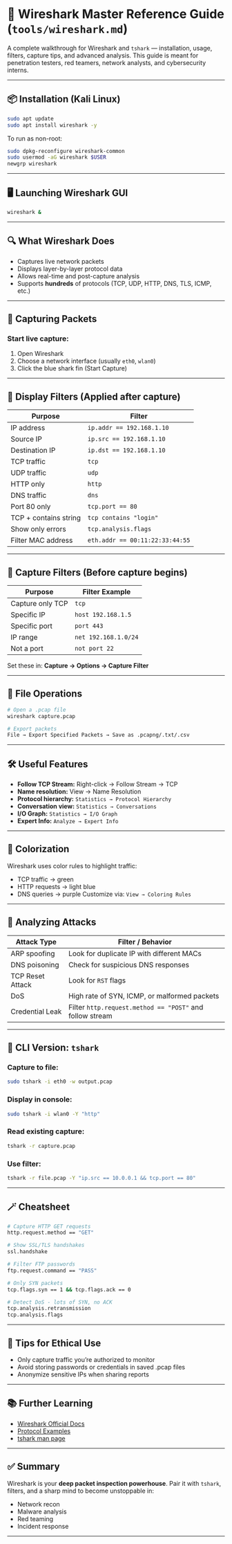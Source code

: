 # 🧠 Wireshark Master Reference Guide (`tools/wireshark.md`)

A complete walkthrough for Wireshark and `tshark` — installation, usage, filters, capture tips, and advanced analysis. This guide is meant for penetration testers, red teamers, network analysts, and cybersecurity interns.

---

## 📦 Installation (Kali Linux)

```bash
sudo apt update
sudo apt install wireshark -y
```

To run as non-root:

```bash
sudo dpkg-reconfigure wireshark-common
sudo usermod -aG wireshark $USER
newgrp wireshark
```

---

## 🖥️ Launching Wireshark GUI

```bash
wireshark &
```

---

## 🔍 What Wireshark Does

- Captures live network packets
- Displays layer-by-layer protocol data
- Allows real-time and post-capture analysis
- Supports **hundreds** of protocols (TCP, UDP, HTTP, DNS, TLS, ICMP, etc.)

---

## 📡 Capturing Packets

### Start live capture:

1. Open Wireshark
2. Choose a network interface (usually `eth0`, `wlan0`)
3. Click the blue shark fin (Start Capture)

---

## 🔎 Display Filters (Applied after capture)

| Purpose               | Filter                                   |
|-----------------------|------------------------------------------|
| IP address            | `ip.addr == 192.168.1.10`                |
| Source IP             | `ip.src == 192.168.1.10`                 |
| Destination IP        | `ip.dst == 192.168.1.10`                 |
| TCP traffic           | `tcp`                                    |
| UDP traffic           | `udp`                                    |
| HTTP only             | `http`                                   |
| DNS traffic           | `dns`                                    |
| Port 80 only          | `tcp.port == 80`                         |
| TCP + contains string | `tcp contains "login"`                   |
| Show only errors      | `tcp.analysis.flags`                     |
| Filter MAC address    | `eth.addr == 00:11:22:33:44:55`          |

---

## 🎯 Capture Filters (Before capture begins)

| Purpose         | Filter Example                 |
|-----------------|-------------------------------|
| Capture only TCP| `tcp`                         |
| Specific IP     | `host 192.168.1.5`            |
| Specific port   | `port 443`                   |
| IP range        | `net 192.168.1.0/24`         |
| Not a port      | `not port 22`                |

Set these in: **Capture → Options → Capture Filter**

---

## 📁 File Operations

```bash
# Open a .pcap file
wireshark capture.pcap

# Export packets
File → Export Specified Packets → Save as .pcapng/.txt/.csv
```

---

## 🛠 Useful Features

- **Follow TCP Stream:** Right-click → Follow Stream → TCP
- **Name resolution:** View → Name Resolution
- **Protocol hierarchy:** `Statistics → Protocol Hierarchy`
- **Conversation view:** `Statistics → Conversations`
- **I/O Graph:** `Statistics → I/O Graph`
- **Expert Info:** `Analyze → Expert Info`

---

## 🧵 Colorization

Wireshark uses color rules to highlight traffic:
- TCP traffic → green
- HTTP requests → light blue
- DNS queries → purple
Customize via: `View → Coloring Rules`

---

## 🧪 Analyzing Attacks

| Attack Type     | Filter / Behavior |
|-----------------|-------------------|
| ARP spoofing    | Look for duplicate IP with different MACs |
| DNS poisoning   | Check for suspicious DNS responses         |
| TCP Reset Attack| Look for `RST` flags                       |
| DoS             | High rate of SYN, ICMP, or malformed packets |
| Credential Leak | Filter `http.request.method == "POST"` and follow stream |

---

## 🧰 CLI Version: `tshark`

### Capture to file:

```bash
sudo tshark -i eth0 -w output.pcap
```

### Display in console:

```bash
sudo tshark -i wlan0 -Y "http"
```

### Read existing capture:

```bash
tshark -r capture.pcap
```

### Use filter:

```bash
tshark -r file.pcap -Y "ip.src == 10.0.0.1 && tcp.port == 80"
```

---

## 🪄 Cheatsheet

```bash
# Capture HTTP GET requests
http.request.method == "GET"

# Show SSL/TLS handshakes
ssl.handshake

# Filter FTP passwords
ftp.request.command == "PASS"

# Only SYN packets
tcp.flags.syn == 1 && tcp.flags.ack == 0

# Detect DoS - lots of SYN, no ACK
tcp.analysis.retransmission
tcp.analysis.flags
```

---

## 🔐 Tips for Ethical Use

- Only capture traffic you’re authorized to monitor
- Avoid storing passwords or credentials in saved .pcap files
- Anonymize sensitive IPs when sharing reports

---

## 📚 Further Learning

- [Wireshark Official Docs](https://www.wireshark.org/docs/)
- [Protocol Examples](https://wiki.wireshark.org/)
- [tshark man page](https://www.wireshark.org/docs/man-pages/tshark.html)

---

## ✅ Summary

Wireshark is your **deep packet inspection powerhouse**. Pair it with `tshark`, filters, and a sharp mind to become unstoppable in:
- Network recon
- Malware analysis
- Red teaming
- Incident response

---
